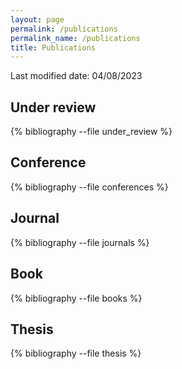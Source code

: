 ```yaml
---
layout: page
permalink: /publications
permalink_name: /publications
title: Publications
---
```


Last modified date: 04/08/2023

## Under review

{% bibliography --file under_review %}

## Conference

{% bibliography --file conferences %}

## Journal

{% bibliography --file journals %}

## Book

{% bibliography --file books %}

## Thesis

{% bibliography --file thesis %}